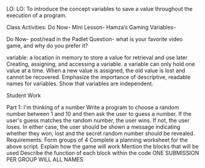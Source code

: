 LO: LO: To introduce the concept variables to save a value throughout the execution of a program.

Class Activities:
Do Now- 
Mini Lesson- Hamza’s Gaming
Variables- 

Do Now- post/read in the Padlet
Question- what is your favorite video game, and why do you prefer it?

variable: a location in memory to store a value for retrieval and use later
Creating, assigning, and accessing a variable.
a variable can only hold one value at a time.
When a new value is assigned, the old value is lost and cannot be recovered.
Emphasize the importance of descriptive, readable names for variables.
Show that variables are independent.

Student Work

Part 1: I'm thinking of a number
Write a program to choose a random number between 1 and 10 and then ask the user to guess a number. If the user's guess matches the random number, the user wins. 
If not, the user loses. In either case, the user should be shown a message indicating whether they won, lost and the secret random number should be revealed.
Requirements:
Form groups of 4
Complete a planning worksheet for the above script.
Explain how the game will work
Mention the blocks that will be used 
Describe the function of each block within the code
ONE SUBMISSION PER GROUP WILL ALL NAMES





